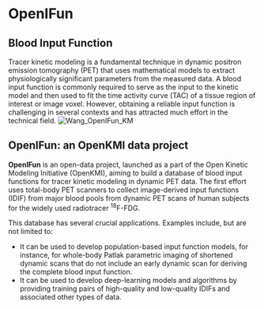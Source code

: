 # OpenIFun

## Blood Input Function
Tracer kinetic modeling is a fundamental technique in dynamic positron emission tomography (PET) that uses mathematical models to extract physiologically significant parameters from the measured data. A blood input function is commonly required to serve as the input to the kinetic model and then used to fit the time activity curve (TAC) of a tissue region of interest or image voxel. However, obtaining a reliable input function is challenging in several contexts and has attracted much effort in the technical field.
![Wang_OpenIFun_KM](https://github.com/user-attachments/assets/bceb995d-a2db-4909-8cf5-d35ce0697c2d)

## OpenIFun: an OpenKMI data project
**OpenIFun** is an open-data project, launched as a part of the Open Kinetic Modeling Initiative (OpenKMI), aiming to build a database of blood input functions for tracer kinetic modeling in dynamic PET data. The first effort uses total-body PET scanners to collect image-derived input functions (IDIF) from major blood pools from dynamic PET scans of human subjects for the widely used radiotracer <sup>18</sup>F-FDG.

This database has several crucial applications. Examples include, but are not limited to:

- It can be used to develop population-based input function models, for instance, for whole-body Patlak parametric imaging of shortened dynamic scans that do not include an early dynamic scan for deriving the complete blood input function.
- It can be used to develop deep-learning models and algorithms by providing training pairs of high-quality and low-quality IDIFs and associated other types of data.
